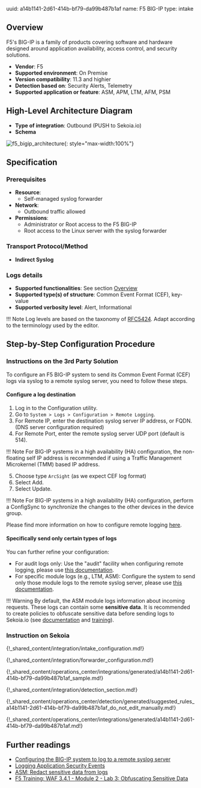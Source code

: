 uuid: a14b1141-2d61-414b-bf79-da99b487b1af
name: F5 BIG-IP
type: intake

## Overview

F5's BIG-IP is a family of products covering software and hardware designed around application availability, access control, and security solutions.

- **Vendor**: F5
- **Supported environment**: On Premise
- **Version compatibility**: 11.3 and highier
- **Detection based on**: Security Alerts, Telemetry
- **Supported application or feature**: ASM, APM, LTM, AFM, PSM

## High-Level Architecture Diagram

- **Type of integration**: Outbound (PUSH to Sekoia.io)
- **Schema**

![f5_bigip_architecture](/assets/integration/f5_bigip_architecture.png){: style="max-width:100%"}

## Specification

### Prerequisites

- **Resource**:
    - Self-managed syslog forwarder
- **Network**:
    - Outbound traffic allowed
- **Permissions**:
    - Administrator or Root access to the F5 BIG-IP
    - Root access to the Linux server with the syslog forwarder

### Transport Protocol/Method

- **Indirect Syslog**

### Logs details

- **Supported functionalities**: See section [Overview](#overview)
- **Supported type(s) of structure**: Common Event Format (CEF), key-value
- **Supported verbosity level**: Alert, Informational

!!! Note
    Log levels are based on the taxonomy of [RFC5424](https://datatracker.ietf.org/doc/html/rfc5424). Adapt according to the terminology used by the editor.

## Step-by-Step Configuration Procedure

### Instructions on the 3rd Party Solution

To configure an F5 BIG-IP system to send its Common Event Format (CEF) logs via syslog to a remote syslog server, you need to follow these steps.

#### Configure a log destination

1. Log in to the Configuration utility.
2. Go to `System > Logs > Configuration > Remote Logging`.
3. For Remote IP, enter the destination syslog server IP address, or FQDN. (DNS server configuration required)
4. For Remote Port, enter the remote syslog server UDP port (default is 514).

!!! Note
    For BIG-IP systems in a high availability (HA) configuration, the non-floating self IP address is recommended if using a Traffic Management Microkernel (TMM) based IP address.

5. Choose type `ArcSight` (as we expect CEF log format)
6. Select Add.
7. Select Update.

!!! Note
    For BIG-IP systems in a high availability (HA) configuration, perform a ConfigSync to synchronize the changes to the other devices in the device group.

Please find more information on how to configure remote logging [here](https://my.f5.com/manage/s/article/K13080).

#### Specifically send only certain types of logs

You can further refine your configuration:

- For audit logs only: Use the "audit" facility when configuring remote logging, please use [this documentation](https://my.f5.com/manage/s/article/K56602501).
- For specific module logs (e.g., LTM, ASM): Configure the system to send only those module logs to the remote syslog server, please use [this documentation](https://my.f5.com/manage/s/article/K10887436).

!!! Warning
    By default, the ASM module logs information about incoming requests. These logs can contain some **sensitive data**.
    It is recommended to create policies to obfuscate sensitive data before sending logs to Sekoia.io (see [documentation](https://my.f5.com/manage/s/article/K52154401) and [training](https://clouddocs.f5.com/training/community/waf/html/waf341/module2/lab3/lab3.html)).

### Instruction on Sekoia

{!_shared_content/integration/intake_configuration.md!}

{!_shared_content/integration/forwarder_configuration.md!}

{!_shared_content/operations_center/integrations/generated/a14b1141-2d61-414b-bf79-da99b487b1af_sample.md!}

{!_shared_content/integration/detection_section.md!}

{!_shared_content/operations_center/detection/generated/suggested_rules_a14b1141-2d61-414b-bf79-da99b487b1af_do_not_edit_manually.md!}

{!_shared_content/operations_center/integrations/generated/a14b1141-2d61-414b-bf79-da99b487b1af.md!}

## Further readings

- [Configuring the BIG-IP system to log to a remote syslog server](https://my.f5.com/manage/s/article/K13080)
- [Logging Application Security Events](https://techdocs.f5.com/en-us/bigip-15-0-0/big-ip-asm-implementations/logging-application-security-events.html#GUID-E0742D0B-9829-4210-AD70-EAFFD58B9767)
- [ASM: Redact sensitive data from logs](https://my.f5.com/manage/s/article/K52154401)
- [F5 Training: WAF 3.4.1 - Module 2 - Lab 3: Obfuscating Sensitive Data](https://clouddocs.f5.com/training/community/waf/html/waf341/module2/lab3/lab3.html)
